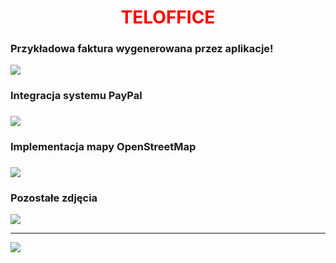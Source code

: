 <h1 style="text-align:center; color:red">TELOFFICE</h1>
<h3>Przykładowa faktura wygenerowana przez aplikacje!</h3>
<img src="https://user-images.githubusercontent.com/64831922/130855894-ebb4bfa3-2dac-4f5d-b4f2-276f61a45b0e.png">
<h3>Integracja systemu PayPal<h3>
<img src="https://user-images.githubusercontent.com/64831922/130855996-1b9b5db7-6686-4121-bd50-46922f22b32a.png">
<h3>Implementacja mapy OpenStreetMap<h3>
<img src="https://user-images.githubusercontent.com/64831922/130856578-dcb9a31d-01f7-4fef-98f9-7f0334755d75.png">
<h3>Pozostałe zdjęcia</h3>
<img src="https://user-images.githubusercontent.com/64831922/130856754-69595e9a-1516-49bf-849c-3cef6fbde8d1.png">
    <hr/>
<img src="https://user-images.githubusercontent.com/64831922/130856771-ac116d3a-db5e-4065-9758-6000da42315a.png">

